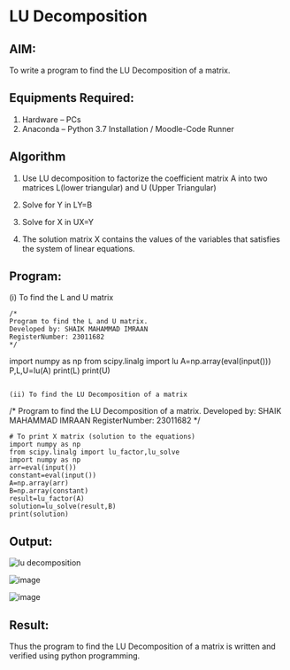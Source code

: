 # LU Decomposition 

## AIM:
To write a program to find the LU Decomposition of a matrix.

## Equipments Required:
1. Hardware – PCs
2. Anaconda – Python 3.7 Installation / Moodle-Code Runner

## Algorithm
1. Use LU decomposition to factorize the coefficient matrix A into two matrices L(lower triangular) and U (Upper Triangular)

2. Solve for Y in LY=B
3. Solve for X in UX=Y
4. The solution matrix X contains the values of the variables that satisfies the system of linear equations.

## Program:
(i) To find the L and U matrix
```
/*
Program to find the L and U matrix.
Developed by: SHAIK MAHAMMAD IMRAAN
RegisterNumber: 23011682
*/
```
import numpy as np
from scipy.linalg import lu
A=np.array(eval(input()))
P,L,U=lu(A)
print(L)
print(U)
```

(ii) To find the LU Decomposition of a matrix
```
/*
Program to find the LU Decomposition of a matrix.
Developed by: SHAIK MAHAMMAD IMRAAN
RegisterNumber:  23011682
*/
```
# To print X matrix (solution to the equations)
import numpy as np
from scipy.linalg import lu_factor,lu_solve
import numpy as np
arr=eval(input())
constant=eval(input())
A=np.array(arr)
B=np.array(constant)
result=lu_factor(A)
solution=lu_solve(result,B)
print(solution)
```
## Output:
![lu decomposition]()

![image](https://github.com/IMRAAN2005/LU-Decomposition/assets/149347407/102c2f19-ba34-4d18-bef6-76bc9b93324b)


![image](https://github.com/IMRAAN2005/LU-Decomposition/assets/149347407/81d6c9c6-a53f-4d92-bd2f-777f1f6b625c)



## Result:
Thus the program to find the LU Decomposition of a matrix is written and verified using python programming.

